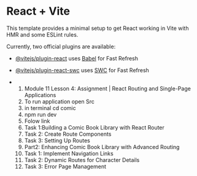 # React + Vite

This template provides a minimal setup to get React working in Vite with HMR and some ESLint rules.

Currently, two official plugins are available:

- [@vitejs/plugin-react](https://github.com/vitejs/vite-plugin-react/blob/main/packages/plugin-react/README.md) uses [Babel](https://babeljs.io/) for Fast Refresh
- [@vitejs/plugin-react-swc](https://github.com/vitejs/vite-plugin-react-swc) uses [SWC](https://swc.rs/) for Fast Refresh

- 1. Module 11 Lesson 4: Assignment | React Routing and Single-Page Applications
  2. To run application open Src
  3. in terminal cd comic
  4. npm run dev
  5. Folow link
  6. Task 1:Building a Comic Book Library with React Router
  7. Task 2: Create Route Components
  8. Task 3: Setting Up Routes
  9. Part2: Enhancing Comic Book Library with Advanced Routing
  10. Task 1: Implement Navigation Links
  11. Task 2: Dynamic Routes for Character Details
  12. Task 3: Error Page Management
